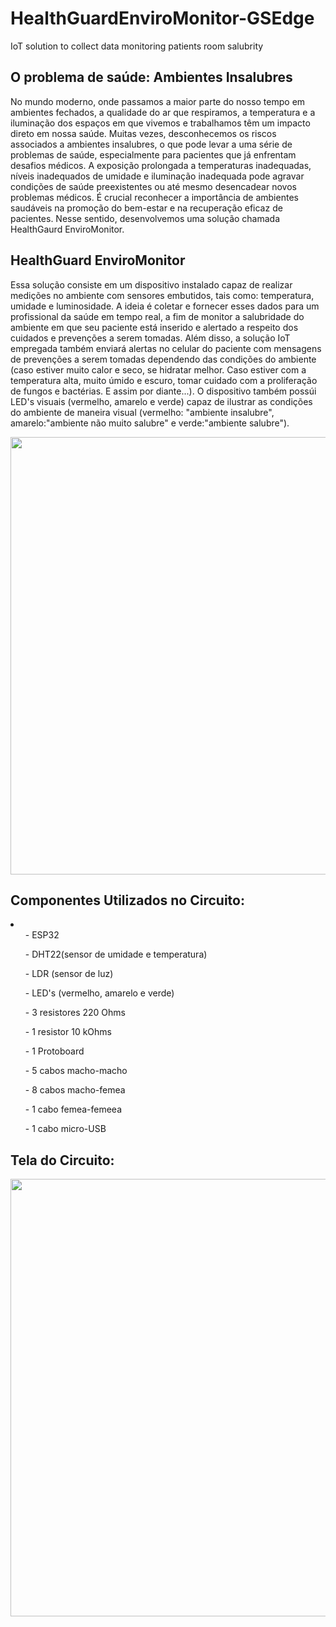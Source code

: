 # HealthGuardEnviroMonitor-GSEdge
IoT solution to collect data monitoring patients room salubrity

## O problema de saúde: Ambientes Insalubres
No mundo moderno, onde passamos a maior parte do nosso tempo em ambientes fechados, a qualidade do ar que respiramos, a temperatura e a iluminação dos espaços em que vivemos e trabalhamos têm um impacto direto em nossa saúde. Muitas vezes, desconhecemos os riscos associados a ambientes insalubres, o que pode levar a uma série de problemas de saúde, especialmente para pacientes que já enfrentam desafios médicos. A exposição prolongada a temperaturas inadequadas, níveis inadequados de umidade e iluminação inadequada pode agravar condições de saúde preexistentes ou até mesmo desencadear novos problemas médicos. É crucial reconhecer a importância de ambientes saudáveis na promoção do bem-estar e na recuperação eficaz de pacientes. Nesse sentido, desenvolvemos uma solução chamada HealthGaurd EnviroMonitor.

## HealthGuard EnviroMonitor
Essa solução consiste em um dispositivo instalado capaz de realizar medições no ambiente com sensores embutidos, tais como: temperatura, umidade e luminosidade. A ideia é coletar e fornecer esses dados para um profissional da saúde em tempo real, a fim de monitor a salubridade do ambiente em que seu paciente está inserido e alertado a respeito dos cuidados e prevenções a serem tomadas. Além disso, a solução IoT empregada também enviará alertas no celular do paciente com mensagens de prevenções a serem tomadas dependendo das condições do ambiente (caso estiver muito calor e seco, se hidratar melhor. Caso estiver com a temperatura alta, muito úmido e escuro, tomar cuidado com a proliferação de fungos e bactérias. E assim por diante...). O dispositivo também possúi LED's visuais (vermelho, amarelo e verde) capaz de ilustrar as condições do ambiente de maneira visual (vermelho: "ambiente insalubre", amarelo:"ambiente não muito salubre" e verde:"ambiente salubre").
<div align="center">
  <img src="https://github.com/gui2604/HealthGuardEnviroMonitor-GSEdge/assets/128194162/be968a3a-ba93-4c6c-a674-1b3ed451bb31" width=700px>
</div>
<h2>Componentes Utilizados no Circuito:</h2>
<li>
  <ul>- ESP32</ul>
  <ul>- DHT22(sensor de umidade e temperatura)</ul>
  <ul>- LDR (sensor de luz)</ul>
  <ul>- LED's (vermelho, amarelo e verde)</ul>
  <ul>- 3 resistores 220 Ohms</ul>
  <ul>- 1 resistor 10 kOhms</ul>
  <ul>- 1 Protoboard</ul>
  <ul>- 5 cabos macho-macho</ul>
  <ul>- 8 cabos macho-femea</ul>
  <ul>- 1 cabo femea-femeea</ul>
  <ul>- 1 cabo micro-USB</ul>
</li>
<h2>Tela do Circuito:</h2>
<div align="center">
  <img src="https://github.com/gui2604/HealthGuardEnviroMonitor-GSEdge/assets/128194162/a0c4fed0-9a8e-486f-b9e0-67f846552910" width=700px>
</div>
  
